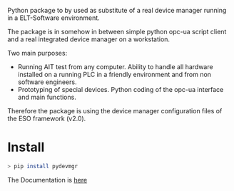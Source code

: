 Python package to by used as substitute of a real device manager running in a ELT-Software environment. 

The package is in somehow in between simple python opc-ua script client and a real integrated device manager on a workstation.  

Two main purposes: 

- Running AIT test from any computer. Ability to handle all hardware installed on a running PLC in a friendly environment and from non software engineers.
- Prototyping of special devices. Python coding of the opc-ua interface and main functions. 

Therefore the package is using the device manager configuration files of the ESO framework (v2.0). 

# Install

```bash
> pip install pydevmgr 
```

The Documentation is [here](http://www.efisoft.fr/documentation/pydevmgr/pydevmgr.html) 


